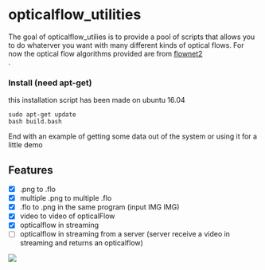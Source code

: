 opticalflow_utilities
======================
The goal of opticalflow_utilies is to provide a pool of scripts that allows you to do whaterver you want with many different 
kinds of optical flows. For now the optical flow algorithms provided are from <a href="https://github.com/lmb-freiburg/flownet2" target="_blank">flownet2</a><br>.


### Install (need apt-get)

this installation script has been made on ubuntu 16.04

```
sudo apt-get update
bash build.bash
```

End with an example of getting some data out of the system or using it for a little demo


## Features

- [x] .png to .flo
- [x] multiple .png to multiple .flo
- [x] .flo to .png in the same program (input IMG IMG)
- [x] video to video of opticalFlow
- [x] opticalflow in streaming
- [ ] opticalflow in streaming from a server (server receive a video in streaming and returns an opticalflow)

![](https://github.com/Cjdcoy/opticalflow_utilities/blob/master/documents/SD2.gif)


